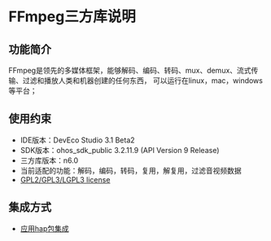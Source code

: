 # FFmpeg三方库说明
## 功能简介
  FFmpeg是领先的多媒体框架，能够解码、编码、转码、mux、demux、流式传输、过滤和播放人类和机器创建的任何东西，
可以运行在linux，mac，windows等平台；
## 使用约束
- IDE版本：DevEco Studio 3.1 Beta2
- SDK版本：ohos_sdk_public 3.2.11.9 (API Version 9 Release)
- 三方库版本：n6.0
- 当前适配的功能：解码，编码，转码，复用，解复用，过滤音视频数据
- [GPL2/GPL3/LGPL3 license](https://github.com/FFmpeg/FFmpeg)

## 集成方式
+ [应用hap包集成](docs/hap_integrate.md)
